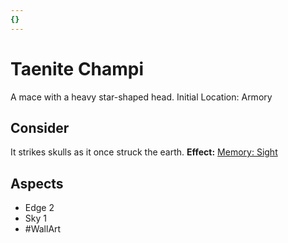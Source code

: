 ```yaml
---
{}
---
```

# Taenite Champi
A mace with a heavy star-shaped head.
Initial Location: Armory
## Consider
It strikes skulls as it once struck the earth.
**Effect:** [Memory: Sight](https://uadaf.theevilroot.xyz/rowenarium/elements/mem.sight)
## Aspects
- Edge 2
- Sky 1
- #WallArt